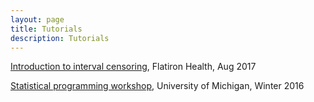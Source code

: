 ```yaml
---
layout: page
title: Tutorials
description: Tutorials
---
```


[Introduction to interval censoring](https://bdsegal.github.io/assets/interval_censoring.pdf), Flatiron Health, Aug 2017

[Statistical programming workshop](https://bdsegal.github.io/BSA-computing-workshop/), University of Michigan, Winter 2016
